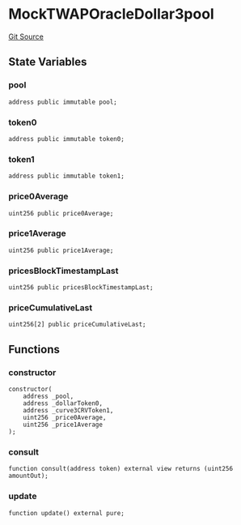 # MockTWAPOracleDollar3pool
[Git Source](https://github.com/ubiquity/ubiquity-dollar/blob/e160bf5b70e53d2b45eeff4c7e3dc69c842c728f/src/dollar/mocks/MockTWAPOracleDollar3pool.sol)


## State Variables
### pool

```solidity
address public immutable pool;
```


### token0

```solidity
address public immutable token0;
```


### token1

```solidity
address public immutable token1;
```


### price0Average

```solidity
uint256 public price0Average;
```


### price1Average

```solidity
uint256 public price1Average;
```


### pricesBlockTimestampLast

```solidity
uint256 public pricesBlockTimestampLast;
```


### priceCumulativeLast

```solidity
uint256[2] public priceCumulativeLast;
```


## Functions
### constructor


```solidity
constructor(
    address _pool,
    address _dollarToken0,
    address _curve3CRVToken1,
    uint256 _price0Average,
    uint256 _price1Average
);
```

### consult


```solidity
function consult(address token) external view returns (uint256 amountOut);
```

### update


```solidity
function update() external pure;
```

